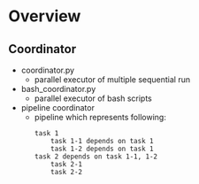 # Overview

## Coordinator
- coordinator.py
    - parallel executor of multiple sequential run
- bash_coordinator.py
    - parallel executor of bash scripts
- pipeline coordinator
    - pipeline which represents following:
        ```
        task 1
            task 1-1 depends on task 1
            task 1-2 depends on task 1
        task 2 depends on task 1-1, 1-2
            task 2-1
            task 2-2
        ```